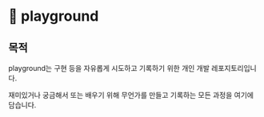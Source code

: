 # 🛝 playground

## 목적
playground는 구현 등을 자유롭게 시도하고 기록하기 위한 개인 개발 레포지토리입니다.

재미있거나 궁금해서 또는 배우기 위해 무언가를 만들고 기록하는 모든 과정을 여기에 담습니다.
